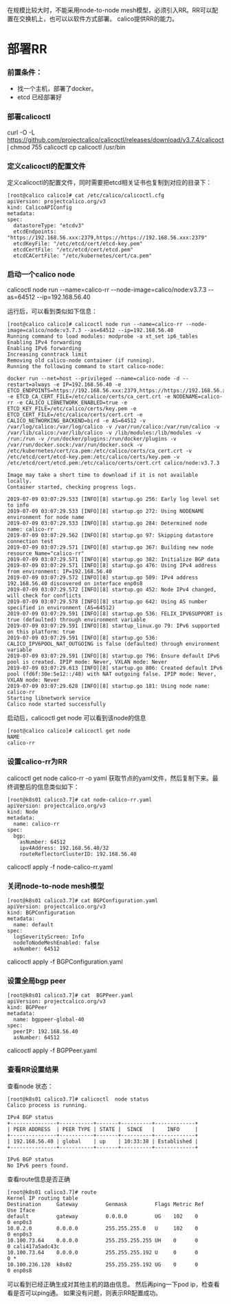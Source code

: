 在规模比较大时，不能采用node-to-node mesh模型，必须引入RR。RR可以配置在交换机上，也可以以软件方式部署。
calico提供RR的能力。
# 部署RR
### 前置条件：
- 找一个主机，部署了docker。
- etcd 已经部署好

### 部署calicoctl
curl -O -L  https://github.com/projectcalico/calicoctl/releases/download/v3.7.4/calicoctl
chmod 755 calicoctl 
cp calicoctl /usr/bin

### 定义calicoctl的配置文件
定义calicoctl的配置文件，同时需要把etcd相关证书也复制到对应的目录下：
```
[root@calico calico]# cat /etc/calico/calicoctl.cfg
apiVersion: projectcalico.org/v3
kind: CalicoAPIConfig
metadata:
spec:
  datastoreType: "etcdv3"
  etcdEndpoints: "https://192.168.56.xxx:2379,https://https://192.168.56.xxx:2379"
  etcdKeyFile: "/etc/etcd/cert/etcd-key.pem"
  etcdCertFile: "/etc/etcd/cert/etcd.pem"
  etcdCACertFile: "/etc/kubernetes/cert/ca.pem"
```
### 启动一个calico node
calicoctl node run --name=calico-rr --node-image=calico/node:v3.7.3 --as=64512 --ip=192.168.56.40

运行后，可以看到类似如下信息：
```
[root@calico calico]# calicoctl node run --name=calico-rr --node-image=calico/node:v3.7.3 --as=64512 --ip=192.168.56.40
Running command to load modules: modprobe -a xt_set ip6_tables
Enabling IPv4 forwarding
Enabling IPv6 forwarding
Increasing conntrack limit
Removing old calico-node container (if running).
Running the following command to start calico-node:

docker run --net=host --privileged --name=calico-node -d --restart=always -e IP=192.168.56.40 -e ETCD_ENDPOINTS=https://192.168.56.xxx:2379,https://https://192.168.56.xxx:2379 -e ETCD_CA_CERT_FILE=/etc/calico/certs/ca_cert.crt -e NODENAME=calico-rr -e CALICO_LIBNETWORK_ENABLED=true -e ETCD_KEY_FILE=/etc/calico/certs/key.pem -e ETCD_CERT_FILE=/etc/calico/certs/cert.crt -e CALICO_NETWORKING_BACKEND=bird -e AS=64512 -v /var/log/calico:/var/log/calico -v /var/run/calico:/var/run/calico -v /var/lib/calico:/var/lib/calico -v /lib/modules:/lib/modules -v /run:/run -v /run/docker/plugins:/run/docker/plugins -v /var/run/docker.sock:/var/run/docker.sock -v /etc/kubernetes/cert/ca.pem:/etc/calico/certs/ca_cert.crt -v /etc/etcd/cert/etcd-key.pem:/etc/calico/certs/key.pem -v /etc/etcd/cert/etcd.pem:/etc/calico/certs/cert.crt calico/node:v3.7.3

Image may take a short time to download if it is not available locally.
Container started, checking progress logs.

2019-07-09 03:07:29.533 [INFO][8] startup.go 256: Early log level set to info
2019-07-09 03:07:29.533 [INFO][8] startup.go 272: Using NODENAME environment for node name
2019-07-09 03:07:29.533 [INFO][8] startup.go 284: Determined node name: calico-rr
2019-07-09 03:07:29.562 [INFO][8] startup.go 97: Skipping datastore connection test
2019-07-09 03:07:29.571 [INFO][8] startup.go 367: Building new node resource Name="calico-rr"
2019-07-09 03:07:29.571 [INFO][8] startup.go 382: Initialize BGP data
2019-07-09 03:07:29.571 [INFO][8] startup.go 476: Using IPv4 address from environment: IP=192.168.56.40
2019-07-09 03:07:29.572 [INFO][8] startup.go 509: IPv4 address 192.168.56.40 discovered on interface enp0s8
2019-07-09 03:07:29.572 [INFO][8] startup.go 452: Node IPv4 changed, will check for conflicts
2019-07-09 03:07:29.578 [INFO][8] startup.go 642: Using AS number specified in environment (AS=64512)
2019-07-09 03:07:29.591 [INFO][8] startup.go 536: FELIX_IPV6SUPPORT is true (defaulted) through environment variable
2019-07-09 03:07:29.591 [INFO][8] startup_linux.go 79: IPv6 supported on this platform: true
2019-07-09 03:07:29.591 [INFO][8] startup.go 536: CALICO_IPV6POOL_NAT_OUTGOING is false (defaulted) through environment variable
2019-07-09 03:07:29.591 [INFO][8] startup.go 796: Ensure default IPv6 pool is created. IPIP mode: Never, VXLAN mode: Never
2019-07-09 03:07:29.613 [INFO][8] startup.go 806: Created default IPv6 pool (fd6f:30e:5e12::/48) with NAT outgoing false. IPIP mode: Never, VXLAN mode: Never
2019-07-09 03:07:29.628 [INFO][8] startup.go 181: Using node name: calico-rr
Starting libnetwork service
Calico node started successfully

```

启动后，calicoctl get node 可以看到该node的信息
```
[root@calico calico]# calicoctl get node
NAME
calico-rr

```
### 设置calico-rr为RR
calicoctl get node calico-rr -o yaml
获取节点的yaml文件，然后复制下来。最终调整后的信息类似如下：
```
[root@k8s01 calico3.7]# cat node-calico-rr.yaml
apiVersion: projectcalico.org/v3
kind: Node
metadata:
  name: calico-rr
spec:
  bgp:
    asNumber: 64512
    ipv4Address: 192.168.56.40/32
    routeReflectorClusterID: 192.168.56.40

```

calicoctl apply -f node-calico-rr.yaml

### 关闭node-to-node mesh模型
```
[root@k8s01 calico3.7]# cat BGPConfiguration.yaml
apiVersion: projectcalico.org/v3
kind: BGPConfiguration
metadata:
  name: default
spec:
  logSeverityScreen: Info
  nodeToNodeMeshEnabled: false
  asNumber: 64512
  ```
  
 calicoctl apply -f BGPConfiguration.yaml

### 设置全局bgp peer
```
[root@k8s01 calico3.7]# cat  BGPPeer.yaml
apiVersion: projectcalico.org/v3
kind: BGPPeer
metadata:
  name: bgppeer-global-40
spec:
  peerIP: 192.168.56.40
  asNumber: 64512

```

calicoctl apply -f BGPPeer.yaml

### 查看RR设置结果
查看node 状态：
```
[root@k8s01 calico3.7]# calicoctl  node status
Calico process is running.

IPv4 BGP status
+---------------+-----------+-------+----------+-------------+
| PEER ADDRESS  | PEER TYPE | STATE |  SINCE   |    INFO     |
+---------------+-----------+-------+----------+-------------+
| 192.168.56.40 | global    | up    | 10:33:38 | Established |
+---------------+-----------+-------+----------+-------------+

IPv6 BGP status
No IPv6 peers found.
```
查看route信息是否正确
```
[root@k8s01 calico3.7]# route
Kernel IP routing table
Destination     Gateway         Genmask         Flags Metric Ref    Use Iface
default         gateway         0.0.0.0         UG    102    0        0 enp0s3
10.0.2.0        0.0.0.0         255.255.255.0   U     102    0        0 enp0s3
10.100.73.64    0.0.0.0         255.255.255.255 UH    0      0        0 cali417a5adc43c
10.100.73.64    0.0.0.0         255.255.255.192 U     0      0        0 *
10.100.236.128  k8s02           255.255.255.192 UG    0      0        0 enp0s8

```
可以看到已经正确生成对其他主机的路由信息。
然后再ping一下pod ip，检查看看是否可以ping通。
如果没有问题，则表示RR配置成功。
